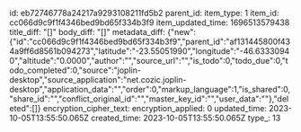 id: eb72746778a24217a9293108211fd5b2
parent_id: 
item_type: 1
item_id: cc066d9c9f1f4346bed9bd65f334b3f9
item_updated_time: 1696513579438
title_diff: "[]"
body_diff: "[]"
metadata_diff: {"new":{"id":"cc066d9c9f1f4346bed9bd65f334b3f9","parent_id":"af131445800f434a9ff6d8561b094273","latitude":"-23.55051990","longitude":"-46.63330940","altitude":"0.0000","author":"","source_url":"","is_todo":0,"todo_due":0,"todo_completed":0,"source":"joplin-desktop","source_application":"net.cozic.joplin-desktop","application_data":"","order":0,"markup_language":1,"is_shared":0,"share_id":"","conflict_original_id":"","master_key_id":"","user_data":""},"deleted":[]}
encryption_cipher_text: 
encryption_applied: 0
updated_time: 2023-10-05T13:55:50.065Z
created_time: 2023-10-05T13:55:50.065Z
type_: 13